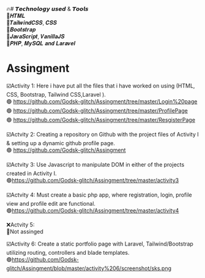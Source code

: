 🔥# 𝙏𝙚𝙘𝙝𝙣𝙤𝙡𝙤𝙜𝙮 𝙪𝙨𝙚𝙙 & 𝙏𝙤𝙤𝙡𝙨 <br>
💠𝑯𝑻𝑴𝑳 <br>
💠𝑻𝒂𝒊𝒍𝒘𝒊𝒏𝒅𝑪𝑺𝑺, 𝑪𝑺𝑺 <br>
💠𝑩𝒐𝒐𝒕𝒔𝒕𝒓𝒂𝒑 <br>
💠𝑱𝒂𝒗𝒂𝑺𝒄𝒓𝒊𝒑𝒕, 𝑽𝒂𝒏𝒊𝒍𝒍𝒂𝑱𝑺 <br>
💠𝑷𝑯𝑷, 𝑴𝒚𝑺𝑸𝑳 𝒂𝒏𝒅 𝑳𝒂𝒓𝒂𝒗𝒆𝒍 <br>

# Assingment
☑️Activity 1:
Here i have put all the files that i have worked on using (HTML, CSS, Bootstrap, Tailwind CSS,Laravel ).<br>
🟢 https://github.com/Godsk-glitch/Assingment/tree/master/Login%20page 
<br>
🟢 https://github.com/Godsk-glitch/Assingment/tree/master/ProfilePage
<br>
🟢 https://github.com/Godsk-glitch/Assingment/tree/master/ResgisterPage

☑️Actvity 2:
Creating a repository on Github with the project files of Activity I & setting up a
dynamic github profile page.<br>
🟢 https://github.com/Godsk-glitch/Assingment

☑️Actvity 3:
Use Javascript to manipulate DOM in either of the projects created in Activity I.<br>
🟢https://github.com/Godsk-glitch/Assingment/tree/master/activity3

☑️Actvity 4:
Must create a basic php app, where registration, login, profile view and profile
edit are functional.<br>
🟢https://github.com/Godsk-glitch/Assingment/tree/master/activity4

❌Actvity 5:<br>
🔴Not assinged 

☑️Activity 6:
Create a static portfolio page with Laravel, Tailwind/Bootstrap utilizing routing,
controllers and blade templates.<br>
🟢https://github.com/Godsk-glitch/Assingment/blob/master/activity%206/screenshot/sks.png

